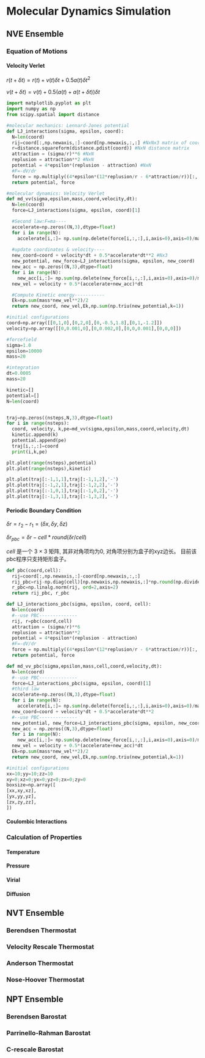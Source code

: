 
# Molecular Dynamics Simulation

## NVE Ensemble
### Equation of Motions
#### Velocity Verlet
$r(t+\delta t) = r(t) + v(t)\delta t + 0.5a(t) \delta t^2$

$v(t+\delta t) = v(t) +  0.5(a(t) +a(t+\delta t))\delta t$

```python
import matplotlib.pyplot as plt
import numpy as np
from scipy.spatial import distance

#molecular mechanics: Lennard-Jones potential
def LJ_interactions(sigma, epsilon, coord):
  N=len(coord)
  rij=coord[:,np.newaxis,:]-coord[np.newaxis,:,:] #NxNx3 matrix of coordinates
  r=distance.squareform(distance.pdist(coord)) #NxN distance matrix
  attraction = (sigma/r)**6 #NxN
  replusion = attraction**2 #NxN
  potential = 4*epsilon*(replusion - attraction) #NxN
  #F=-dV/dr
  force = np.multiply((4*epsilon*(12*replusion/r - 6*attraction/r))[:,:,np.newaxis], np.divide(rij,r[:, :, np.newaxis])) #NxNx3 
  return potential, force

#molecular dynamics: Velocity Verlet
def md_vv(sigma,epsilon,mass,coord,velocity,dt):
  N=len(coord)
  force=LJ_interactions(sigma, epsilon, coord)[1]

  #Second law:F=ma----
  accelerate=np.zeros((N,3),dtype=float)
  for i in range(N): 
    accelerate[i,:]= np.sum(np.delete(force[i,:,:],i,axis=0),axis=0)/mass #Nx3 acceleration for each particle 
  
  #update coordinates & velocity----
  new_coord=coord + velocity*dt + 0.5*accelerate*dt**2 #Nx3
  new_potential, new_force=LJ_interactions(sigma, epsilon, new_coord) 
  new_acc = np.zeros((N,3),dtype=float)
  for i in range(N): 
    new_acc[i,:]= np.sum(np.delete(new_force[i,:,:],i,axis=0),axis=0)/mass
  new_vel = velocity + 0.5*(accelerate+new_acc)*dt

  #Compute Kinetic energy-----------
  Ek=np.sum(mass*new_vel**2)/2 
  return new_coord, new_vel,Ek,np.sum(np.triu(new_potential,k=1))
```


```python
#initial configurations
coord=np.array([[0,1,0],[0,2,0],[0,-0.5,1.8],[0,1,-1.2]])
velocity=np.array([[0,0.001,0],[0,0.002,0],[0,0,0.001],[0,0,0]])

#forcefield
sigma=1.0
epsilon=10000
mass=20

#integration 
dt=0.0005
mass=20

kinetic=[]
potential=[]
N=len(coord)


traj=np.zeros((nsteps,N,3),dtype=float)
for i in range(nsteps):
  coord, velocity, k,pe=md_vv(sigma,epsilon,mass,coord,velocity,dt)
  kinetic.append(k)
  potential.append(pe)
  traj[i,:,:]=coord
  print(i,k,pe)

plt.plot(range(nsteps),potential)
plt.plot(range(nsteps),kinetic)

plt.plot(traj[:-1,1,1],traj[:-1,1,2],'-')
plt.plot(traj[:-1,2,1],traj[:-1,2,2],'-')
plt.plot(traj[:-1,0,1],traj[:-1,0,2],'-')
plt.plot(traj[:-1,3,1],traj[:-1,3,2],'-')
```

#### Periodic Boundary Condition

$\delta r= r_2 - r_1 = (\delta x, \delta y, \delta z)$

$\delta r_{pbc} = \delta r - cell* round(\delta r/cell)$

$cell$ 是一个 3 $\times$ 3 矩阵, 其非对角项均为0, 对角项分别为盒子的xyz边长。 目前该pbc程序只支持矩形盒子。

```python
def pbc(coord,cell):
  rij=coord[:,np.newaxis,:]-coord[np.newaxis,:,:]
  rij_pbc=rij-np.diag(cell)[np.newaxis,np.newaxis,:]*np.round(np.divide(rij,np.diag(cell)[np.newaxis,np.newaxis,:]))
  r_pbc=np.linalg.norm(rij, ord=2,axis=2)
  return rij_pbc, r_pbc

def LJ_interactions_pbc(sigma, epsilon, coord, cell):
  N=len(coord)
  #--use PBC--------------
  rij, r=pbc(coord,cell) 
  attraction = (sigma/r)**6
  replusion = attraction**2
  potential = 4*epsilon*(replusion - attraction)
  #F=-dV/dr
  force = np.multiply((4*epsilon*(12*replusion/r - 6*attraction/r))[:,:,np.newaxis], np.divide(rij,r[:, :, np.newaxis]))
  return potential, force

def md_vv_pbc(sigma,epsilon,mass,cell,coord,velocity,dt):
  N=len(coord)
  #--use PBC--------------
  force=LJ_interactions_pbc(sigma, epsilon, coord)[1]
  #third law
  accelerate=np.zeros((N,3),dtype=float)
  for i in range(N): 
    accelerate[i,:]= np.sum(np.delete(force[i,:,:],i,axis=0),axis=0)/mass
  new_coord=coord + velocity*dt + 0.5*accelerate*dt**2
  #--use PBC--------------
  new_potential, new_force=LJ_interactions_pbc(sigma, epsilon, new_coord)
  new_acc = np.zeros((N,3),dtype=float)
  for i in range(N): 
    new_acc[i,:]= np.sum(np.delete(new_force[i,:,:],i,axis=0),axis=0)/mass
  new_vel = velocity + 0.5*(accelerate+new_acc)*dt
  Ek=np.sum(mass*new_vel**2)/2
  return new_coord, new_vel,Ek,np.sum(np.triu(new_potential,k=1))
```

```python
#initial configurations
xx=10;yy=10;zz=10
xy=0;xz=0;yx=0;yz=0;zx=0;zy=0
boxsize=np.array([
[xx,xy,xz],
[yx,yy,yz],
[zx,zy,zz],
])

```

#### Coulombic Interactions

### Calculation of Properties
#### Temperature
#### Pressure
#### Virial
#### Diffusion



## NVT Ensemble
### Berendsen Thermostat
### Velocity Rescale Thermostat
### Anderson Thermostat
### Nose-Hoover Thermostat

## NPT Ensemble
### Berendsen Barostat
### Parrinello-Rahman Barostat
### C-rescale Barostat


